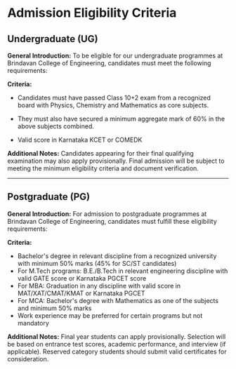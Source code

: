 # Admission Eligibility Criteria

## Undergraduate (UG)
**General Introduction:** To be eligible for our undergraduate programmes at Brindavan College of Engineering, candidates must meet the following requirements:

**Criteria:**
- Candidates must have passed Class 10+2 exam from a recognized board with Physics, Chemistry and   Mathematics as core subjects.
- They must also have secured a minimum aggregate mark of 60% in the above subjects combined.

- Valid score in Karnataka KCET or COMEDK 


**Additional Notes:** Candidates appearing for their final qualifying examination may also apply provisionally. Final admission will be subject to meeting the minimum eligibility criteria and document verification.

---

## Postgraduate (PG)
**General Introduction:** For admission to postgraduate programmes at Brindavan College of Engineering, candidates must fulfill these eligibility requirements:

**Criteria:**
- Bachelor's degree in relevant discipline from a recognized university with minimum 50% marks (45% for SC/ST candidates)
- For M.Tech programs: B.E./B.Tech in relevant engineering discipline with valid GATE score or Karnataka PGCET score
- For MBA: Graduation in any discipline with valid score in MAT/XAT/CMAT/KMAT or Karnataka PGCET
- For MCA: Bachelor's degree with Mathematics as one of the subjects and minimum 50% marks
- Work experience may be preferred for certain programs but not mandatory

**Additional Notes:** Final year students can apply provisionally. Selection will be based on entrance test scores, academic performance, and interview (if applicable). Reserved category students should submit valid certificates for consideration. 